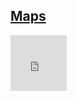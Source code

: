
## [Maps](http://jankinbai.icoc.in)


<iframe width="90" height="89" src="http://bb30.sonixcast.com:9628/stream/1/?esPlayer&amp;cb=115531.mp3" frameborder="0">


<iframe width="900" height="895" src="https://cybermap.kaspersky.com/cn/widget/dynamic/dark" frameborder="0">
